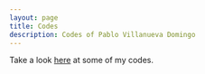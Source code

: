 ```yaml
---
layout: page
title: Codes
description: Codes of Pablo Villanueva Domingo
---
```


Take a look [here](https://github.com/PabloVD) at some of my codes.
